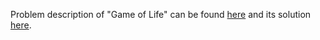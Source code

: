Problem description of "Game of Life" can be found [here](https://leetcode.com/problems/game-of-life/) and its solution [here](https://github.com/aurimas13/LeetCode-HR-MAANG/blob/main/LeetCode/Python%20Solutions/Game%20of%20Life/game.py).
